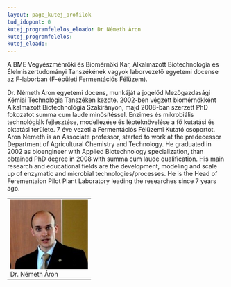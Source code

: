 ```yaml
---
layout: page_kutej_profilok
tud_idopont: 0
kutej_programfelelos_eloado: Dr Németh Áron
kutej_programfelelos: 
kutej_eloado:
---
```

A BME Vegyészménröki és Biomérnöki Kar, Alkalmazott Biotechnológia és Élelmiszertudományi Tanszékének vagyok laborvezető egyetemi docense az F-laborban (F-épületi Fermentációs Félüzem).

Dr. Németh Áron egyetemi docens, munkáját a jogelőd Mezőgazdasági Kémiai Technológia Tanszéken kezdte. 2002-ben végzett biomérnökként Alkalmazott Biotechnológia Szakirányon, majd 2008-ban szerzett PhD fokozatot summa cum laude minősítéssel. Enzimes és mikrobiális technológiák fejlesztése, modellezése és léptéknövelése a fő kutatási és oktatási területe. 7 éve vezeti a Fermentációs Félüzemi Kutató csoportot. 
Aron Nemeth is an Associate professor, started to work at the predecessor Department of Agricultural Chemistry and Technology. He graduated in 2002 as bioengineer with Applied Biotechnology specialization, than obtained PhD degree in 2008 with summa cum laude qualification. His main research and educational fields are the development, modeling and scale up of enzymatic and microbial technologies/processes. He is the Head of Ferementaion Pilot Plant Laboratory leading the researches since 7 years ago.

 <table class="picture">
<tr>
<td>

<div class="gallery">
    <img src="images/nemeth_aron.jpg" max-width="250" max-height="200">
  <div class="desc">Dr. Németh Áron</div>
</div>

</td>
</tr>
</table>
